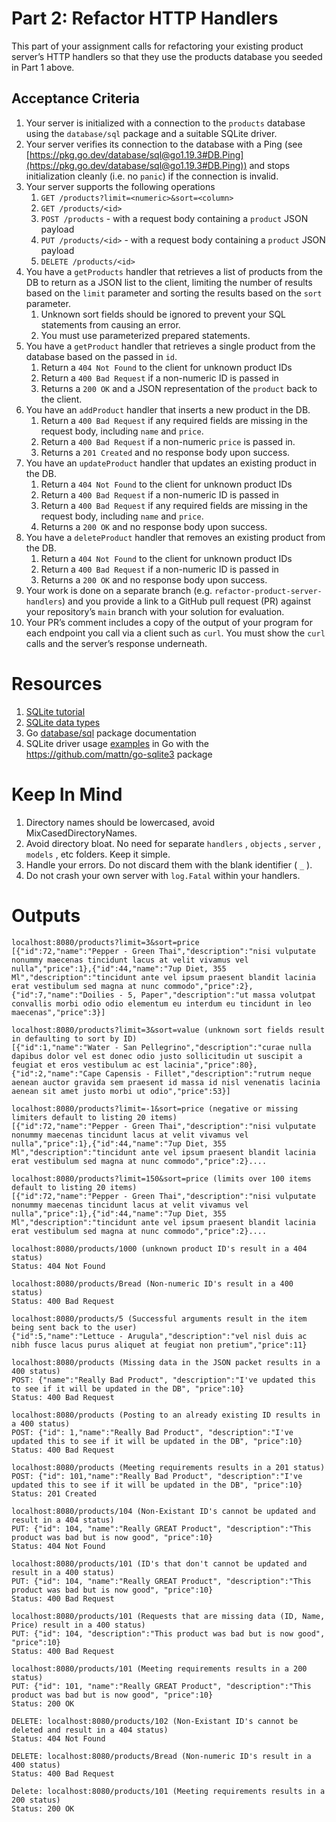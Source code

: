 # Part 2: Refactor HTTP Handlers

This part of your assignment calls for refactoring your existing product server’s HTTP handlers so that they use the products database you seeded in Part 1 above.

## Acceptance Criteria

1. Your server is initialized with a connection to the `products` database using the `database/sql` package and a suitable SQLite driver.
2. Your server verifies its connection to the database with a Ping (see [https://pkg.go.dev/database/sql@go1.19.3#DB.Ping](https://pkg.go.dev/database/sql@go1.19.3#DB.Ping)) and stops initialization cleanly (i.e. no `panic`) if the connection is invalid.
3. Your server supports the following operations
    1. `GET /products?limit=<numeric>&sort=<column>`
    2. `GET /products/<id>`
    3. `POST /products` - with a request body containing a `product` JSON payload
    4. `PUT /products/<id>` - with a request body containing a `product` JSON payload
    5. `DELETE /products/<id>`
4. You have a `getProducts` handler that retrieves a list of products from the DB to return as a JSON list to the client, limiting the number of results based on the `limit` parameter and sorting the results based on the `sort` parameter.
    1. Unknown sort fields should be ignored to prevent your SQL statements from causing an error.
    2. You must use parameterized prepared statements.
5. You have a `getProduct` handler that retrieves a single product from the database based on the passed in `id`.
    1. Return a `404 Not Found` to the client for unknown product IDs
    2. Return a `400 Bad Request` if a non-numeric ID is passed in
    3. Returns a `200 OK` and a JSON representation of the `product` back to the client.
6. You have an `addProduct` handler that inserts a new product in the DB.
    1. Return a `400 Bad Request` if any required fields are missing in the request body, including `name` and `price`.
    2. Return a `400 Bad Request` if a non-numeric `price` is passed in.
    3. Returns a `201 Created` and no response body upon success.
7. You have an `updateProduct` handler that updates an existing product in the DB.
    1. Return a `404 Not Found` to the client for unknown product IDs
    2. Return a `400 Bad Request` if a non-numeric ID is passed in
    3. Return a `400 Bad Request` if any required fields are missing in the request body, including `name` and `price`.
    4. Returns a `200 OK` and no response body upon success.
8. You have a `deleteProduct` handler that removes an existing product from the DB.
    1. Return a `404 Not Found` to the client for unknown product IDs
    2. Return a `400 Bad Request` if a non-numeric ID is passed in
    3. Returns a `200 OK` and no response body upon success.
9. Your work is done on a separate branch (e.g. `refactor-product-server-handlers`) and you provide a link to a GitHub pull request (PR) against your repository’s `main` branch with your solution for evaluation.
10. Your PR’s comment includes a copy of the output of your program for each endpoint you call via a client such as `curl`. You must show the `curl` calls and the server’s response underneath.

# Resources

1. [SQLite tutorial](https://www.youtube.com/watch?v=zLQ03DeH04c&list=PL-1QdJ8od_eyxntzYQhwCkcVZlqWVrmSf&index=1)
2. [SQLite data types](https://www.sqlite.org/datatype3.html)
3. Go [database/sql](https://pkg.go.dev/database/sql@go1.19.3) package documentation
4. SQLite driver usage [examples](https://github.com/mattn/go-sqlite3/blob/master/_example/simple/simple.go) in Go with the https://github.com/mattn/go-sqlite3 package

# Keep In Mind

1. Directory names should be lowercased, avoid MixCasedDirectoryNames.
2. Avoid directory bloat. No need for separate `handlers` , `objects` , `server` , `models` , etc folders. Keep it simple.
3. Handle your errors. Do not discard them with the blank identifier ( `_` ).
4. Do not crash your own server with `log.Fatal` within your handlers.



# Outputs
```
localhost:8080/products?limit=3&sort=price
[{"id":72,"name":"Pepper - Green Thai","description":"nisi vulputate nonummy maecenas tincidunt lacus at velit vivamus vel nulla","price":1},{"id":44,"name":"7up Diet, 355 Ml","description":"tincidunt ante vel ipsum praesent blandit lacinia erat vestibulum sed magna at nunc commodo","price":2},{"id":7,"name":"Doilies - 5, Paper","description":"ut massa volutpat convallis morbi odio odio elementum eu interdum eu tincidunt in leo maecenas","price":3}]

localhost:8080/products?limit=3&sort=value (unknown sort fields result in defaulting to sort by ID)
[{"id":1,"name":"Water - San Pellegrino","description":"curae nulla dapibus dolor vel est donec odio justo sollicitudin ut suscipit a feugiat et eros vestibulum ac est lacinia","price":80},{"id":2,"name":"Cape Capensis - Fillet","description":"rutrum neque aenean auctor gravida sem praesent id massa id nisl venenatis lacinia aenean sit amet justo morbi ut odio","price":53}]

localhost:8080/products?limit=-1&sort=price (negative or missing limiters default to listing 20 items)
[{"id":72,"name":"Pepper - Green Thai","description":"nisi vulputate nonummy maecenas tincidunt lacus at velit vivamus vel nulla","price":1},{"id":44,"name":"7up Diet, 355 Ml","description":"tincidunt ante vel ipsum praesent blandit lacinia erat vestibulum sed magna at nunc commodo","price":2}....

localhost:8080/products?limit=150&sort=price (limits over 100 items default to listing 20 items)
[{"id":72,"name":"Pepper - Green Thai","description":"nisi vulputate nonummy maecenas tincidunt lacus at velit vivamus vel nulla","price":1},{"id":44,"name":"7up Diet, 355 Ml","description":"tincidunt ante vel ipsum praesent blandit lacinia erat vestibulum sed magna at nunc commodo","price":2}....

localhost:8080/products/1000 (unknown product ID's result in a 404 status)
Status: 404 Not Found

localhost:8080/products/Bread (Non-numeric ID's result in a 400 status)
Status: 400 Bad Request

localhost:8080/products/5 (Successful arguments result in the item being sent back to the user)
{"id":5,"name":"Lettuce - Arugula","description":"vel nisl duis ac nibh fusce lacus purus aliquet at feugiat non pretium","price":11}

localhost:8080/products (Missing data in the JSON packet results in a 400 status)
POST: {"name":"Really Bad Product", "description":"I've updated this to see if it will be updated in the DB", "price":10}
Status: 400 Bad Request

localhost:8080/products (Posting to an already existing ID results in a 400 status)
POST: {"id": 1,"name":"Really Bad Product", "description":"I've updated this to see if it will be updated in the DB", "price":10}
Status: 400 Bad Request

localhost:8080/products (Meeting requirements results in a 201 status)
POST: {"id": 101,"name":"Really Bad Product", "description":"I've updated this to see if it will be updated in the DB", "price":10}
Status: 201 Created

localhost:8080/products/104 (Non-Existant ID's cannot be updated and result in a 404 status)
PUT: {"id": 104, "name":"Really GREAT Product", "description":"This product was bad but is now good", "price":10}
Status: 404 Not Found

localhost:8080/products/101 (ID's that don't cannot be updated and result in a 400 status)
PUT: {"id": 104, "name":"Really GREAT Product", "description":"This product was bad but is now good", "price":10}
Status: 400 Bad Request

localhost:8080/products/101 (Requests that are missing data (ID, Name, Price) result in a 400 status)
PUT: {"id": 104, "description":"This product was bad but is now good", "price":10}
Status: 400 Bad Request

localhost:8080/products/101 (Meeting requirements results in a 200 status)
PUT: {"id": 101, "name":"Really GREAT Product", "description":"This product was bad but is now good", "price":10}
Status: 200 OK

DELETE: localhost:8080/products/102 (Non-Existant ID's cannot be deleted and result in a 404 status)
Status: 404 Not Found

DELETE: localhost:8080/products/Bread (Non-numeric ID's result in a 400 status)
Status: 400 Bad Request

Delete: localhost:8080/products/101 (Meeting requirements results in a 200 status)
Status: 200 OK
```